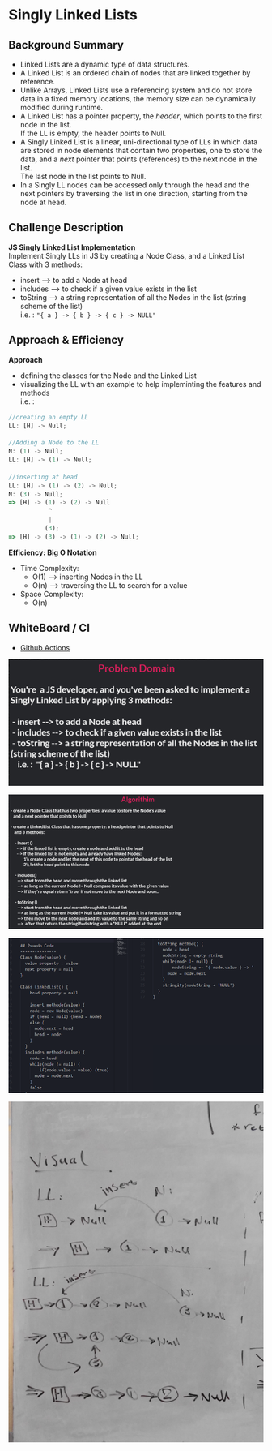 # Singly Linked Lists 

## Background Summary
- Linked Lists are a dynamic type of data structures.  
- A Linked List is an ordered chain of nodes that are linked together by reference.  
- Unlike Arrays, Linked Lists use a referencing system and do not store data in a fixed memory locations, the memory size can be dynamically modified during runtime.  
- A Linked List has a pointer property, the _header_, which points to the first node in the list.  
If  the LL is empty, the header points to Null.
- A Singly Linked List is a linear, uni-directional type of LLs in which data are stored in node elements that contain two properties, one to store the data, and a _next_ pointer that points (references) to the next node in the list.  
The last node in the list points to Null. 
- In a Singly LL nodes can be accessed only through the head and the next pointers by traversing the list in one direction, starting from the node at head.

## Challenge Description 
**JS Singly Linked List Implementation**  
Implement Singly LLs in JS by creating a Node Class, and a Linked List Class with 3 methods:
- insert --> to add a Node at head
- includes --> to check if a given value exists in the list
- toString --> a string representation of all the Nodes in the list (string scheme of the list)  
i.e. : `"{ a } -> { b } -> { c } -> NULL"`

## Approach & Efficiency
**Approach**  
- defining the classes for the Node and the Linked List
- visualizing the LL with an example to help impleminting the features and methods  
i.e. :
```javascript 
//creating an empty LL
LL: [H] -> Null;

//Adding a Node to the LL
N: (1) -> Null;
LL: [H] -> (1) -> Null;

//inserting at head
LL: [H] -> (1) -> (2) -> Null;
N: (3) -> Null;
=> [H] -> (1) -> (2) -> Null
           ^
           |
          (3);
=> [H] -> (3) -> (1) -> (2) -> Null;

```
**Efficiency: Big O Notation**  
- Time Complexity:
  - O(1) --> inserting Nodes in the LL
  - O(n) --> traversing the LL to search for a value
- Space Complexity:
  - O(n)

## WhiteBoard / CI
- [Github Actions](https://github.com/bushra-401-advanced-javascript/data-structures-and-algorithms/actions?query=is%3Asuccess)  

![whiteboard - Problem Domain](./assets/cc05-linked_lists-problem_domain.png)

![whiteboard - Algorithim](./assets/cc05-linked_lists-algorithim.png)

![whiteboard - Psuedo Code](./assets/cc05-linked_lists-psuedo_code.png)

![whiteboard - Visual](./assets/cc05-linked_lists-visual.jpg)


